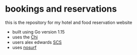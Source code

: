 # bookings and reservations

this is the repository for my hotel and food reservation website

- built using Go version 1.15 
- uses the [Chi](github.com/go-chi/chi/v5)
- users alex edwards [SCS](github.com/alexedwards/scs/v2)
- uses [nosurf](github.com/justinas/nosurf) 
